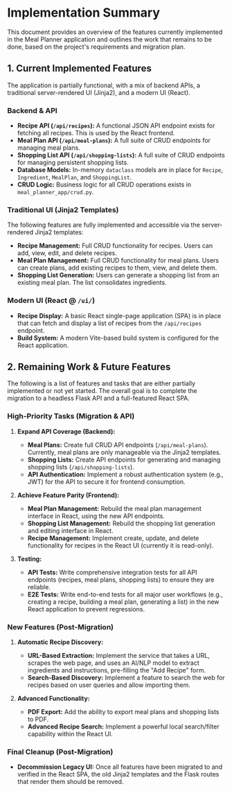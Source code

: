 # Implementation Summary

This document provides an overview of the features currently implemented in the Meal Planner application and outlines the work that remains to be done, based on the project's requirements and migration plan.

## 1. Current Implemented Features

The application is partially functional, with a mix of backend APIs, a traditional server-rendered UI (Jinja2), and a modern UI (React).

### Backend & API

*   **Recipe API (`/api/recipes`):** A functional JSON API endpoint exists for fetching all recipes. This is used by the React frontend.
*   **Meal Plan API (`/api/meal-plans`):** A full suite of CRUD endpoints for managing meal plans.
*   **Shopping List API (`/api/shopping-lists`):** A full suite of CRUD endpoints for managing persistent shopping lists.
*   **Database Models:** In-memory `dataclass` models are in place for `Recipe`, `Ingredient`, `MealPlan`, and `ShoppingList`.
*   **CRUD Logic:** Business logic for all CRUD operations exists in `meal_planner_app/crud.py`.

### Traditional UI (Jinja2 Templates)

The following features are fully implemented and accessible via the server-rendered Jinja2 templates:

*   **Recipe Management:** Full CRUD functionality for recipes. Users can add, view, edit, and delete recipes.
*   **Meal Plan Management:** Full CRUD functionality for meal plans. Users can create plans, add existing recipes to them, view, and delete them.
*   **Shopping List Generation:** Users can generate a shopping list from an existing meal plan. The list consolidates ingredients.

### Modern UI (React @ `/ui/`)

*   **Recipe Display:** A basic React single-page application (SPA) is in place that can fetch and display a list of recipes from the `/api/recipes` endpoint.
*   **Build System:** A modern Vite-based build system is configured for the React application.

## 2. Remaining Work & Future Features

The following is a list of features and tasks that are either partially implemented or not yet started. The overall goal is to complete the migration to a headless Flask API and a full-featured React SPA.

### High-Priority Tasks (Migration & API)

1.  **Expand API Coverage (Backend):**
    *   **Meal Plans:** Create full CRUD API endpoints (`/api/meal-plans`). Currently, meal plans are only manageable via the Jinja2 templates.
    *   **Shopping Lists:** Create API endpoints for generating and managing shopping lists (`/api/shopping-lists`).
    *   **API Authentication:** Implement a robust authentication system (e.g., JWT) for the API to secure it for frontend consumption.

2.  **Achieve Feature Parity (Frontend):**
    *   **Meal Plan Management:** Rebuild the meal plan management interface in React, using the new API endpoints.
    *   **Shopping List Management:** Rebuild the shopping list generation and editing interface in React.
    *   **Recipe Management:** Implement create, update, and delete functionality for recipes in the React UI (currently it is read-only).

3.  **Testing:**
    *   **API Tests:** Write comprehensive integration tests for all API endpoints (recipes, meal plans, shopping lists) to ensure they are reliable.
    *   **E2E Tests:** Write end-to-end tests for all major user workflows (e.g., creating a recipe, building a meal plan, generating a list) in the new React application to prevent regressions.

### New Features (Post-Migration)

1.  **Automatic Recipe Discovery:**
    *   **URL-Based Extraction:** Implement the service that takes a URL, scrapes the web page, and uses an AI/NLP model to extract ingredients and instructions, pre-filling the "Add Recipe" form.
    *   **Search-Based Discovery:** Implement a feature to search the web for recipes based on user queries and allow importing them.

2.  **Advanced Functionality:**
    *   **PDF Export:** Add the ability to export meal plans and shopping lists to PDF.
    *   **Advanced Recipe Search:** Implement a powerful local search/filter capability within the React UI.

### Final Cleanup (Post-Migration)

*   **Decommission Legacy UI:** Once all features have been migrated to and verified in the React SPA, the old Jinja2 templates and the Flask routes that render them should be removed.
